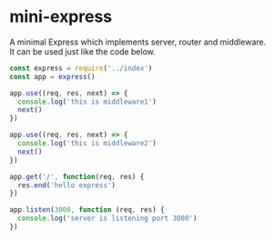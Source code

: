# mini-express

A minimal Express which implements server, router and middleware.  
It can be used just like the code below.

```javascript
const express = require('../index')
const app = express()

app.use((req, res, next) => {
  console.log('this is middleware1')
  next()
})

app.use((req, res, next) => {
  console.log('this is middleware2')
  next()
})

app.get('/', function(req, res) {
  res.end('hello express')
})

app.listen(3000, function (req, res) {
  console.log('server is listening port 3000')
})
```
